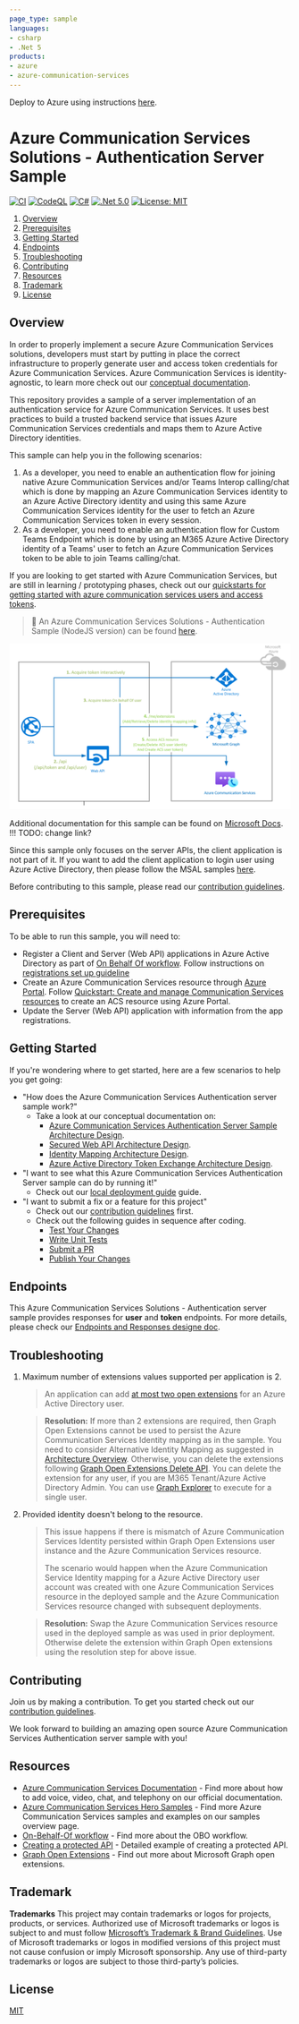 ```yaml
---
page_type: sample
languages:
- csharp
- .Net 5
products:
- azure
- azure-communication-services
---
```


Deploy to Azure using instructions [here](./docs/deployment-guides/deploy-and-test-sample-on-azure.md).

# Azure Communication Services Solutions - Authentication Server Sample

[![CI](https://github.com/Azure-Samples/communication-services-authentication-hero-csharp/actions/workflows/ci.yml/badge.svg)](https://github.com/Azure-Samples/communication-services-authentication-hero-csharp/actions/workflows/ci.yml)
[![CodeQL](https://github.com/Azure-Samples/communication-services-authentication-hero-csharp/actions/workflows/codeql-analysis.yml/badge.svg)](https://github.com/Azure-Samples/communication-services-authentication-hero-csharp/actions/workflows/codeql-analysis.yml)
[![C#](https://img.shields.io/badge/%3C%2F%3E-C%23-blue)](https://dotnet.microsoft.com/languages/csharp)
[![.Net 5.0](https://img.shields.io/badge/%3C%2F%3E-.Net5.0-%230074c1.svg)](https://dotnet.microsoft.com/)
[![License: MIT](https://img.shields.io/badge/License-MIT-yellow.svg)](https://opensource.org/licenses/MIT)

1. [Overview](#overview)
2. [Prerequisites](#prerequisites)
3. [Getting Started](#getting-started)
4. [Endpoints](#endpoints)
5. [Troubleshooting](#troubleshooting)
6. [Contributing](#contributing)
7. [Resources](#resources)
8. [Trademark](#trademark)
9. [License](#license)

## Overview

In order to properly implement a secure Azure Communication Services solutions, developers must start by putting in place the correct infrastructure to properly generate user and access token credentials for Azure Communication Services. Azure Communication Services is identity-agnostic, to learn more check out our [conceptual documentation](https://docs.microsoft.com/azure/communication-services/concepts/identity-model).

This repository provides a sample of a server implementation of an authentication service for Azure Communication Services. It uses best practices to build a trusted backend service that issues Azure Communication Services credentials and maps them to Azure Active Directory identities. 

This sample can help you in the following scenarios:
1. As a developer, you need to enable an authentication flow for joining native Azure Communication Services and/or Teams Interop calling/chat which is done by mapping an Azure Communication Services identity to an Azure Active Directory identity and using this same Azure Communication Services identity for the user to fetch an Azure Communication Services token in every session.
2. As a developer, you need to enable an authentication flow for Custom Teams Endpoint which is done by using an M365 Azure Active Directory identity of a Teams' user to fetch an Azure Communication Services token to be able to join Teams calling/chat.

If you are looking to get started with Azure Communication Services, but are still in learning / prototyping phases, check out our [quickstarts for getting started with azure communication services users and access tokens](https://docs.microsoft.com/azure/communication-services/quickstarts/access-tokens?pivots=programming-language-csharp).

> :loudspeaker: An Azure Communication Services Solutions - Authentication Sample (NodeJS version) can be found [here](https://github.com/Azure-Samples/communication-services-authentication-hero-nodejs).

![Azure Communication Services Authentication Server Sample Overview Flow](docs/images/ACS-Authentication-Server-Sample_Overview-Flow.png)

Additional documentation for this sample can be found on [Microsoft Docs](https://docs.microsoft.com/azure/communication-services/samples/calling-hero-sample). !!! TODO: change link?

Since this sample only focuses on the server APIs, the client application is not part of it. If you want to add the client application to login user using Azure Active Directory, then please follow the MSAL samples [here](https://github.com/AzureAD/microsoft-authentication-library-for-dotnet).

Before contributing to this sample, please read our [contribution guidelines](./CONTRIBUTING.md).

## Prerequisites

To be able to run this sample, you will need to:

- Register a Client and Server (Web API) applications in Azure Active Directory as part of [On Behalf Of workflow](https://docs.microsoft.com/azure/active-directory/develop/v2-oauth2-on-behalf-of-flow). Follow instructions on [registrations set up guideline](./docs/deployment-guides/set-up-app-registrations.md)
- Create an Azure Communication Services resource through [Azure Portal](https://portal.azure.com). Follow [Quickstart: Create and manage Communication Services resources](https://docs.microsoft.com/azure/communication-services/quickstarts/create-communication-resource?tabs=windows&pivots=platform-azp) to create an ACS resource using Azure Portal.
- Update the Server (Web API) application with information from the app registrations.

## Getting Started

If you're wondering where to get started, here are a few scenarios to help you get going:

* "How does the Azure Communication Services Authentication server sample work?"
  * Take a look at our conceptual documentation on:
    - [Azure Communication Services Authentication Server Sample Architecture Design](./docs/design-guides/architecture-overview.md).
    - [Secured Web API Architecture Design](./docs/design-guides/secured-web-api-design.md).
    - [Identity Mapping Architecture Design](./docs/design-guides/identity-mapping-design-graph-open-extensions.md).
    - [Azure Active Directory Token Exchange Architecture Design](./docs/design-guides/token-txchange-design.md).
* "I want to see what this Azure Communication Services Authentication Server sample can do by running it!"
  * Check out our [local deployment guide](./docs/deployment-guides/deploy-locally.md) guide.
* "I want to submit a fix or a feature for this project"
  * Check out our [contribution guidelines](CONTRIBUTING.md) first.
  * Check out the following guides in sequence after coding.
    * [Test Your Changes](<docs/contribution-guides/2. test-your-changes.md>)
    * [Write Unit Tests](<docs/contribution-guides/3. write-unit-tests.md>)
    * [Submit a PR](<docs/contribution-guides/4. submit-a-pr.md>)
    * [Publish Your Changes](<docs/contribution-guides/5. publish-your-changes.md>)

## Endpoints

This Azure Communication Services Solutions - Authentication server sample provides responses for **user** and **token** endpoints. For more details, please check our [Endpoints and Responses designe doc](./docs/design-guides/endpoints-and-responses.md).

## Troubleshooting
1. Maximum number of extensions values supported per application is 2.
   > An application can add [at most two open extensions](https://docs.microsoft.com/graph/extensibility-overview#open-extension-limits) for an Azure Active Directory user. 

   > **Resolution:** If more than 2 extensions are required, then Graph Open Extensions cannot be used to persist the Azure Communication Services Identity mapping as in the sample. You need to consider Alternative Identity Mapping as suggested in [Architecture Overview](./docs/design-guides/architecture-overview.md). Otherwise, you can delete the extensions following [Graph Open Extensions Delete API](https://docs.microsoft.com/graph/extensibility-open-users#4-delete-a-users-roaming-profile). You can delete the extension for any user, if you are M365 Tenant/Azure Active Directory Admin. You can use [Graph Explorer](https://developer.microsoft.com/graph/graph-explorer) to execute for a single user.

2. Provided identity doesn't belong to the resource.
   > This issue happens if there is mismatch of Azure Communication Services Identity persisted within Graph Open Extensions user instance and the Azure Communication Services resource.
   >
   > The scenario would happen when the Azure Communication Service Identity mapping for a Azure Active Directory user account was created with one Azure Communication Services resource in the deployed sample and the Azure Communication Services resource changed with subsequent deployments. 

   > **Resolution:** Swap the Azure Communication Services resource used in the deployed sample as was used in prior deployment. Otherwise delete the extension within Graph Open extensions using the resolution step for above issue.

## Contributing

Join us by making a contribution. To get you started check out our [contribution guidelines](CONTRIBUTING.md).

We look forward to building an amazing open source Azure Communication Services Authentication server sample with you!

## Resources

- [Azure Communication Services Documentation](https://docs.microsoft.com/azure/communication-services/) - Find more about how to add voice, video, chat, and telephony on our official documentation.
- [Azure Communication Services Hero Samples](https://docs.microsoft.com/azure/communication-services/samples/overview) - Find more Azure Communication Services samples and examples on our samples overview page.
- [On-Behalf-Of workflow](https://docs.microsoft.com/azure/active-directory/develop/v2-oauth2-on-behalf-of-flow) - Find more about the OBO workflow.
- [Creating a protected API](https://github.com/Azure-Samples/active-directory-dotnet-native-aspnetcore-v2/tree/master/2.%20Web%20API%20now%20calls%20Microsoft%20Graph) - Detailed example of creating a protected API.
- [Graph Open Extensions](https://docs.microsoft.com/graph/extensibility-open-users) - Find out more about Microsoft Graph open extensions.

## Trademark

**Trademarks** This project may contain trademarks or logos for projects, products, or services. Authorized use of Microsoft trademarks or logos is subject to and must follow [Microsoft’s Trademark & Brand Guidelines](https://www.microsoft.com/legal/intellectualproperty/trademarks/usage/general). Use of Microsoft trademarks or logos in modified versions of this project must not cause confusion or imply Microsoft sponsorship. Any use of third-party trademarks or logos are subject to those third-party’s policies.

## License

[MIT](LICENSE.md)
